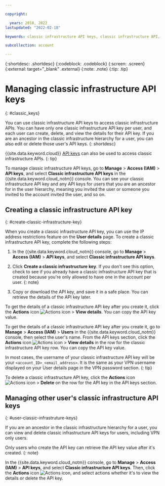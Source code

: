 ```yaml
---

copyright:

  years: 2018, 2022
lastupdated: "2022-02-18"

keywords: classic infrastructure API keys, classic infrastructure API, SoftLayer API key

subcollection: account

---
```


{:shortdesc: .shortdesc}
{:codeblock: .codeblock}
{:screen: .screen}
{:external: target="_blank" .external}
{:note: .note}
{:tip: .tip}

# Managing classic infrastructure API keys
{: #classic_keys}

You can use classic infrastructure API keys to access classic infrastructure APIs. You can have only one classic infrastructure API key per user, and each user can create, delete, and view the details for their API key. If you are an ancestor in the classic infrastructure hierarchy for a user, you can also edit or delete those user's API keys.
{: shortdesc}

{{site.data.keyword.cloud}} [API keys](/docs/account?topic=account-userapikey#create_user_key-api) can also be used to access classic infrastructure APIs.
{: tip}

To manage classic infrastructure API keys, go to **Manage** > **Access (IAM)** > **API keys**, and select **Classic infrastructure API keys** in the {{site.data.keyword.cloud_notm}} console. You can see your classic infrastructure API key and any API keys for users that you are an ancestor for in the user hierarchy, meaning you invited the user or someone you invited to the account invited the user, and so on.

## Creating a classic infrastructure API key
{: #create-classic-infrastructure-key}

When you create a classic infrastructure API key, you can use the IP address restrictions feature on the **User details** page. To create a classic infrastructure API key, complete the following steps:

1. In the {{site.data.keyword.cloud_notm}} console, go to **Manage** > **Access (IAM)** > **API keys**, and select **Classic infrastructure API keys**. 
2. Click **Create a classic infrastructure key**.
   If you don't see this option, check to see if you already have a classic infrastructure API key that is created because you're only allowed to have one in the account per user.
   {: note}

3. Copy or download the API key, and save it in a safe place. You can retrieve the details of the API key later.

To get the details of a classic infrastructure API key after you create it, click the **Actions** icon ![Actions icon](../icons/action-menu-icon.svg "Actions") > **View details**. You can copy the API key value.

To get the details of a classic infrastructure API key after you create it, go to **Manage** > **Access (IAM)** > **Users** in the {{site.data.keyword.cloud_notm}} console, then select the user's name. From the API keys section, click the **Actions** icon ![Actions icon](../icons/action-menu-icon.svg "Actions") > **View details** in the row for the classic infrastructure API key row. You can copy the API key value.

In most cases, the username of your classic infrastructure API key will be your `<account_ID>_<email_address>`. It is the same as your VPN username displayed on your User details page in the VPN password section.
{: tip}
     
To delete a classic infrastructure API key, click the **Actions** icon ![Actions icon](../icons/action-menu-icon.svg "Actions") > **Delete** on the row for the API key in the API keys section.

## Managing other user's classic infrastructure API keys
{: #user-classic-infrastruture-keys}

If you are an ancestor in the classic infrastructure hierarchy for a user, you can view and delete classic infrastructure API keys for users, including VPN only users. 

Only users who create the API key can retrieve the API key value after it's created.
{: note}

In the {{site.data.keyword.cloud_notm}} console, go to **Manage** > **Access (IAM)** > **API keys**, and select **Classic infrastructure API keys**. Then, click the **Actions** icon ![Actions icon](../icons/action-menu-icon.svg "Actions"), and select actions whether it's to view the details or delete the API key.
